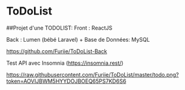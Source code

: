 # ToDoList

##Projet d'une TODOLIST: 
Front : ReactJS

Back : Lumen (bébé Laravel) + Base de Données: MySQL 

https://github.com/Furiie/ToDoList-Back

Test API avec Insomnia (https://insomnia.rest/)

https://raw.githubusercontent.com/Furiie/ToDoList/master/todo.png?token=AOVIJBWM5HYYDOJBOEQ65PS7KD6S6
